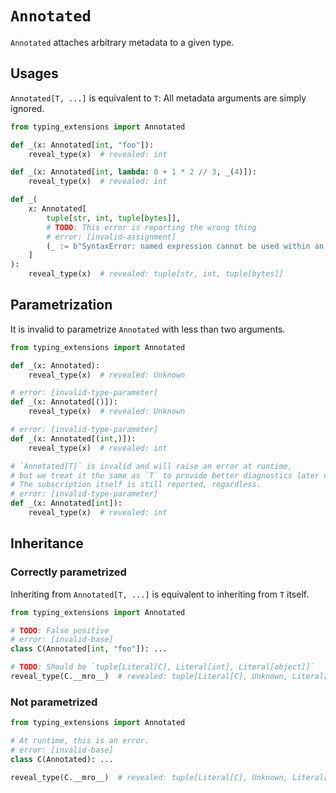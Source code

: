 # `Annotated`

`Annotated` attaches arbitrary metadata to a given type.

## Usages

`Annotated[T, ...]` is equivalent to `T`: All metadata arguments are simply ignored.

```py
from typing_extensions import Annotated

def _(x: Annotated[int, "foo"]):
    reveal_type(x)  # revealed: int

def _(x: Annotated[int, lambda: 0 + 1 * 2 // 3, _(4)]):
    reveal_type(x)  # revealed: int

def _(
    x: Annotated[
        tuple[str, int, tuple[bytes]],
        # TODO: This error is reporting the wrong thing
        # error: [invalid-assignment]
        (_ := b"SyntaxError: named expression cannot be used within an annotation")
    ]
):
    reveal_type(x)  # revealed: tuple[str, int, tuple[bytes]]
```

## Parametrization

It is invalid to parametrize `Annotated` with less than two arguments.

```py
from typing_extensions import Annotated

def _(x: Annotated):
    reveal_type(x)  # revealed: Unknown

# error: [invalid-type-parameter]
def _(x: Annotated[()]):
    reveal_type(x)  # revealed: Unknown

# error: [invalid-type-parameter]
def _(x: Annotated[(int,)]):
    reveal_type(x)  # revealed: int

# `Annotated[T]` is invalid and will raise an error at runtime,
# but we treat it the same as `T` to provide better diagnostics later on.
# The subscription itself is still reported, regardless.
# error: [invalid-type-parameter]
def _(x: Annotated[int]):
    reveal_type(x)  # revealed: int
```

## Inheritance

### Correctly parametrized

Inheriting from `Annotated[T, ...]` is equivalent to inheriting from `T` itself.

```py
from typing_extensions import Annotated

# TODO: False positive
# error: [invalid-base]
class C(Annotated[int, "foo"]): ...

# TODO: Should be `tuple[Literal[C], Literal[int], Literal[object]]`
reveal_type(C.__mro__)  # revealed: tuple[Literal[C], Unknown, Literal[object]]
```

### Not parametrized

```py
from typing_extensions import Annotated

# At runtime, this is an error.
# error: [invalid-base]
class C(Annotated): ...

reveal_type(C.__mro__)  # revealed: tuple[Literal[C], Unknown, Literal[object]]
```
